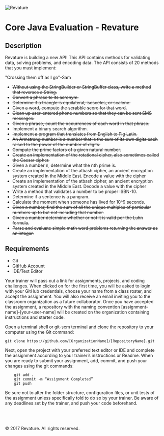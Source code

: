 ![Revature](https://github.com/pjw6193/caliber/blob/master/images/rev-brand.png) 

# Core Java Evaluation - Revature

## Description

Revature is building a new API! This API contains methods for validating data, 
solving problems, and encoding data. The API consists of 20 methods that you 
must implement:

"Crossing them off as I go"-Sam

* ~~Without using the StringBuilder or StringBuffer class, write a method that reverses a String.~~
* ~~Convert a phrase to its acronym.~~
* ~~Determine if a triangle is equilateral, isosceles, or scalene.~~
* ~~Given a word, compute the scrabble score for that word.~~
* ~~Clean up user-entered phone numbers so that they can be sent SMS messages.~~
* ~~Given a phrase, count the occurrences of each word in that phrase.~~
* Implement a binary search algorithm.
* ~~Implement a program that translates from English to Pig Latin.~~
* ~~An Armstrong number is a number that is the sum of its own digits each raised to the power of the number of digits.~~
* ~~Compute the prime factors of a given natural number.~~
* ~~Create an implementation of the rotational cipher, also sometimes called the Caesar cipher.~~
* Given a number n, determine what the nth prime is.
* Create an implementation of the atbash cipher, an ancient encryption system created in the Middle East. Encode a value with the cipher
* Create an implementation of the atbash cipher, an ancient encryption system created in the Middle East. Decode a value with the cipher
* Write a method that validates a number to be proper ISBN-10.
* Determine if a sentence is a pangram.
* Calculate the moment when someone has lived for 10^9 seconds.
* ~~Given a number, find the sum of all the unique multiples of particular numbers up to but not including that number.~~
* ~~Given a number determine whether or not it is valid per the Luhn formula.~~
* ~~Parse and evaluate simple math word problems returning the answer as an integer.~~

## Requirements
* Git
* GitHub Account
* IDE/Text Editor

Your trainer will pass out a link for assignments, projects, and coding challenges. When clicked on for the first time, you will be asked to login with your GitHub credentials, choose your name from a class roster, and accept the assignment. You will also receive an email inviting you to the classroom organization as a future collaborator. Once you have accepted the assignment, a repository with the naming convention [assignment-name]-[your-user-name] will be created on the organization containing instructions and starter code.

Open a terminal shell or git-scm terminal and clone the repository to your computer using the Git command:
	
	git clone https://github.com/[OrganizationName]/[RepositoryName].git

Next, open the project with your preferred text editor or IDE and complete the assignment according to your trainer’s instructions or Readme. When you are ready to submit your assignment, add, commit, and push your changes using the git commands:

```
	git add .
	git commit -m “Assignment Completed”
	git push
```

Be sure not to alter the folder structure, configuration files, or unit tests of the assignment unless specifically told to do so by your trainer. Be aware of any deadlines set by the trainer, and push your code beforehand.

<br/><br/><br/>
&copy; 2017 Revature. All rights reserved.

